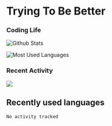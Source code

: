 # Trying To Be Better

### Coding Life

![Github Stats](https://github-readme-stats.vercel.app/api?username=dezzw&count_private=true&show_icons=true&include_all_commits=true)

![Most Used Languages](https://github-readme-stats.vercel.app/api/top-langs/?username=dezzw&layout=compact&langs_count=100&hide=HTML,TeX,Roff,Makefile,CSS,Gherkin,PHP,Perl)

### Recent Activity

![](https://github-profile-summary-cards.vercel.app/api/cards/profile-details?username=manateelazycat&theme=vue)

## Recently used languages
<!--START_SECTION:waka-->

```text
No activity tracked
```

<!--END_SECTION:waka-->
